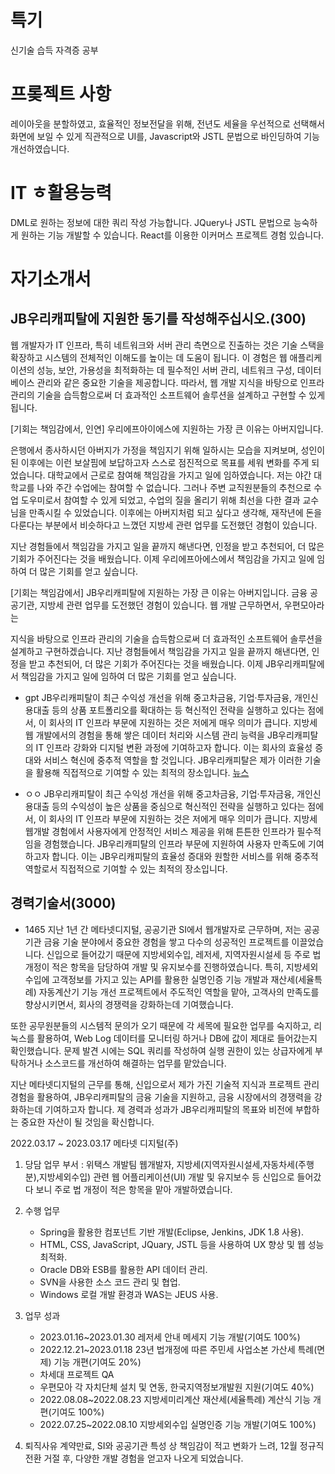 


# 특기 
신기술 습득 자격증 공부

# 프롲젝트 사항

레이아웃을 분할하였고, 효율적인 정보전달을 위해, 전년도 세율을 우선적으로 선택해서 화면에 보일 수 있게 직관적으로 UI를, Javascript와 JSTL 문법으로 바인딩하여 기능 개선하였습니다.



# IT ㅎ활용능력

DML로 원하는 정보에 대한 쿼리 작성 가능합니다.
JQuery나 JSTL 문법으로 능숙하게 원하는 기능 개발할 수 있습니다.
React를 이용한 이커머스 프로젝트 경험 있습니다.


# 자기소개서
## JB우리캐피탈에 지원한 동기를 작성해주십시오.(300)


웹 개발자가 IT 인프라, 특히 네트워크와 서버 관리 측면으로 진출하는 것은 기술 스택을 확장하고 시스템의 전체적인 이해도를 높이는 데 도움이 됩니다. 이 경험은 웹 애플리케이션의 성능, 보안, 가용성을 최적화하는 데 필수적인 서버 관리, 네트워크 구성, 데이터베이스 관리와 같은 중요한 기술을 제공합니다. 따라서, 웹 개발 지식을 바탕으로 인프라 관리의 기술을 습득함으로써 더 효과적인 소프트웨어 솔루션을 설계하고 구현할 수 있게 됩니다.

[기회는 책임감에서, 인연]
우리에프아이에스에 지원하는 가장 큰 이유는 아버지입니다.

은행에서 종사하시던 아버지가 가정을 책임지기 위해 일하시는 모습을 지켜보며, 성인이 된 이후에는 이런 보살핌에 보답하고자 스스로 점진적으로 목표를 세워 변화를 주게 되었습니다.
대학교에서 근로로 참여해 책임감을 가지고 일에 임하였습니다. 저는 야간 대학교를 나와 주간 수업에는 참여할 수 없습니다. 그러나 주변 교직원분들의 추천으로 수업 도우미로서 참여할 수 있게 되었고, 수업의 질을 올리기 위해 최선을 다한 결과 교수님을 만족시킬 수 있었습니다.
이후에는 아버지처럼 되고 싶다고 생각해, 재작년에 돈을 다룬다는 부분에서 비슷하다고 느꼈던 지방세 관련 업무를 도전했던 경험이 있습니다.

지난 경험들에서 책임감을 가지고 일을 끝까지 해낸다면, 인정을 받고 추천되어, 더 많은 기회가 주어진다는 것을 배웠습니다.
이제 우리에프아에스에서 책임감을 가지고 일에 임하여 더 많은 기회를 얻고 싶습니다.





[기회는 책임감에서]
JB우리캐피탈에 지원하는 가장 큰 이유는 아버지입니다.
금융 공공기관, 지방세 관련 업무를 도전했던 경험이 있습니다. 웹 개발 근무하면서, 우편모아라는 


지식을 바탕으로 인프라 관리의 기술을 습득함으로써 더 효과적인 소프트웨어 솔루션을 설계하고 구현하겠습니다. 
지난 경험들에서 책임감을 가지고 일을 끝까지 해낸다면, 인정을 받고 추천되어, 더 많은 기회가 주어진다는 것을 배웠습니다.
이제 JB우리캐피탈에서 책임감을 가지고 일에 임하여 더 많은 기회를 얻고 싶습니다.


- gpt
JB우리캐피탈이 최근 수익성 개선을 위해 중고차금융, 기업·투자금융, 개인신용대출 등의 상품 포트폴리오를 확대하는 등 혁신적인 전략을 실행하고 있다는 점에서, 이 회사의 IT 인프라 부문에 지원하는 것은 저에게 매우 의미가 큽니다. 지방세 웹 개발에서의 경험을 통해 쌓은 데이터 처리와 시스템 관리 능력을 JB우리캐피탈의 IT 인프라 강화와 디지털 변환 과정에 기여하고자 합니다. 이는 회사의 효율성 증대와 서비스 혁신에 중추적 역할을 할 것입니다. JB우리캐피탈은 제가 이러한 기술을 활용해 직접적으로 기여할 수 있는 최적의 장소입니다.
[뉴스](https://dealsite.co.kr/articles/119471)

- ㅇㅇ
JB우리캐피탈이 최근 수익성 개선을 위해 중고차금융, 기업·투자금융, 개인신용대출 등의 수익성이 높은 상품을 중심으로 혁신적인 전략을 실행하고 있다는 점에서, 이 회사의 IT 인프라 부문에 지원하는 것은 저에게 매우 의미가 큽니다. 지방세 웹개발 경험에서 사용자에게 안정적인 서비스 제공을 위해 튼튼한 인프라가 필수적임을 경험했습니다. JB우리캐피탈의 인프라 부문에 지원하여 사용자 만족도에 기여하고자 합니다. 이는 JB우리캐피탈의 효율성 증대와 원할한 서비스를 위해 중추적 역할로서 직접적으로 기여할 수 있는 최적의 장소입니다.






## 경력기술서(3000)
- 1465
지난 1년 간 메타넷디지털, 공공기관 SI에서 웹개발자로 근무하며, 저는 공공기관 금융 기술 분야에서 중요한 경험을 쌓고 다수의 성공적인 프로젝트를 이끌었습니다. 신입으로 들어갔기 때문에 지방세외수입, 레저세, 지역자원시설세 등 주로 법 개정이 적은 항목을 담당하여 개발 및 유지보수를 진행하였습니다. 특히, 지방세외수입에 고객정보를 가지고 있는 API를 활용한 실명인증 기능 개발과 재산세(세율특례) 자동계산기 기능 개선 프로젝트에서 주도적인 역할을 맡아, 고객사의 만족도를 향상시키면서, 회사의 경쟁력을 강화하는데 기여했습니다.

또한 공무원분들의 시스템적 문의가 오기 때문에 각 세목에 필요한 업무를 숙지하고, 리눅스를 활용하여, Web Log 데이터를 모니터링 하거나 DB에 값이 제대로 들어갔는지 확인했습니다. 문제 발견 시에는 SQL 쿼리를 작성하여 실행 권한이 있는 상급자에게 부탁하거나 소스코드를 개선하여 해결하는 업무를 맡았습니다.

지난 메타넷디지털의 근무를 통해, 신입으로서 제가 가진 기술적 지식과 프로젝트 관리 경험을 활용하여, JB우리캐피탈의 금융 기술을 지원하고, 금융 시장에서의 경쟁력을 강화하는데 기여하고자 합니다. 제 경력과 성과가 JB우리캐피탈의 목표와 비전에 부합하는 중요한 자산이 될 것임을 확신합니다.

2022.03.17 ~ 2023.03.17 메타넷 디지털(주)
1. 당담 업무
   부서 : 위택스 개발팀
   웹개발자, 지방세(지역자원시설세,자동차세(주행분),지방세외수입) 관련 웹 어플리케이션(UI) 개발 및 유지보수 등 신입으로 들어갔다 보니 
   주로 법 개정이 적은 항목을 맡아 개발하였습니다.

2. 수행 업무
   - Spring을 활용한 컴포넌트 기반 개발(Eclipse, Jenkins, JDK 1.8 사용).
   - HTML, CSS, JavaScript, JQuary, JSTL 등을 사용하여 UX 향상 및 웹 성능 최적화.
   - Oracle DB와 ESB를 활용한 API 데이터 관리.
   - SVN을 사용한 소스 코드 관리 및 협업.
   - Windows 로컬 개발 환경과 WAS는 JEUS 사용.

3. 업무 성과
   - 2023.01.16~2023.01.30 레저세 안내 메세지 기능 개발(기여도 100%)
   - 2022.12.21~2023.01.18 23년 법개정에 따른 주민세 사업소본 가산세 특례(면제) 기능 개편(기여도 20%)
   - 차세대 프로젝트 QA
   - 우편모아 각 자치단체 설치 및 연동, 한국지역정보개발원 지원(기여도 40%)
   - 2022.08.08~2022.08.23 지방세미리계산 재산세(세율특례) 계산식 기능 개편(기여도 100%)
   - 2022.07.25~2022.08.10 지방세외수입 실명인증 기능 개발(기여도 100%)

4. 퇴직사유 
   계약만료, SI와 공공기관 특성 상 책임감이 적고 변화가 느려, 12월 정규직 전환 거절 후, 다양한 개발 경험을 얻고자 나오게 되었습니다.